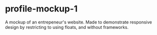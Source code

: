 # profile-mockup-1

A mockup of an entrepeneur's website.
Made to demonstrate responsive design by restricting to using floats, and without frameworks.
